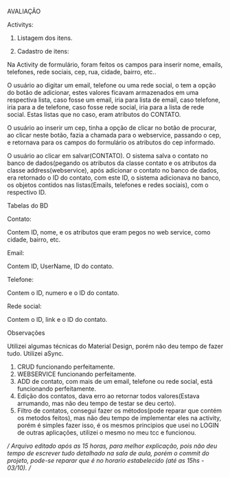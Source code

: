 AVALIAÇÂO


Activitys:

1. Listagem dos itens.

2. Cadastro de itens:

Na Activity de formulário, foram feitos os campos para inserir nome, emails, telefones, rede sociais, cep, rua, cidade, bairro, etc..


O usuário ao digitar um email, telefone ou uma  rede social, o tem a opção do botão de adicionar, estes valores ficavam armazenados em uma respectiva lista, caso fosse um email, iria para lista de email, caso telefone, iria para a de telefone, caso fosse rede social, iria para a lista de rede social. Estas listas que no caso, eram atributos do CONTATO.

O usuário ao inserir um cep, tinha a opção de clicar no botão de procurar, ao clicar neste botão, fazia a chamada para o webservice, passando o cep, e retornava para os campos do formulário os atributos do cep informado.

O usuário ao clicar em salvar(CONTATO). O sistema salva o contato no banco de dados(pegando os atributos da classe contato e os atributos da classe address(webservice), após adicionar o contato no banco de dados, era retornado o ID do contato, com este ID, o sistema adicionava no banco, os objetos contidos nas listas(Emails, telefones e redes sociais), com o respectivo ID.

Tabelas do BD

Contato: 

Contem ID, nome, e os atributos que eram pegos no web service, como cidade, bairro, etc.

Email: 

Contem ID, UserName, ID do contato.

Telefone: 

Contem o  ID, numero e o ID do contato.

Rede social: 

Contem o ID, link e o ID do contato.


Observações

Utilizei algumas técnicas do Material Design, porém não deu tempo de fazer tudo.
Utilizei aSync.

1. CRUD funcionando perfeitamente.
2. WEBSERVICE funcionando perfeitamente.
3. ADD de contato, com mais de um email, telefone ou rede social, está funcionando perfeitamente.
4. Edição dos contatos, dava erro ao retornar todos valores(Estava arrumando, mas não deu tempo de testar se deu certo).
5. Filtro de contatos, consegui fazer os métodos(pode reparar que contém os metodos feitos), mas não deu tempo de implementar eles na activity, porém é simples fazer isso, é os mesmos principios que usei no LOGIN de outras aplicações, utilizei o mesmo no meu tcc e funcionou.


*/ Arquivo editado após as 15 horas, para melhor explicação, pois não deu tempo de escrever tudo detalhado na sala de aula, porém o commit do projeto, pode-se reparar que é no horario estabelecido (até as 15hs - 03/10). /*


